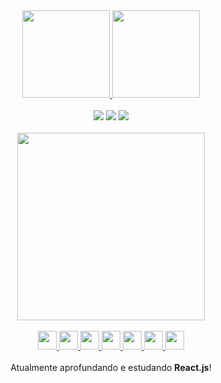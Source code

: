 <div align="center">
    <a href="https://github.com/pedroaurelli">
    <img height="140em" src="https://github-readme-stats.vercel.app/api?username=pedroaurelli&show_icons=true&theme=algolia&include_all_commits=true&count_private=true"/>
    <img height="140em" src="https://github-readme-stats.vercel.app/api/top-langs/?username=pedroaurelli&theme=algolia&layout=compact&langs_count=10"/>
 </div><br>
 
              
<div align="center"> 
  <a href="https://www.instagram.com/pedroaurelli/" target="_blank"><img src="https://img.shields.io/badge/-Instagram-%23E4405F?style=for-the-badge&logo=instagram&logoColor=white"></a>
 <a href="https://www.linkedin.com/in/pedro-aureliano/" target="_blank"><img src="https://img.shields.io/badge/-LinkedIn-%230077B5?style=for-the-badge&logo=linkedin&logoColor=white" target="_blank"></a> 
  <a href = "pedroaureliano.contato@gmail.com" target="_blank"><img src="https://img.shields.io/badge/-Gmail-%23333?style=for-the-badge&logo=gmail&logoColor=white"></a>
</div><br>
   
<div align="center">
 <a href="https://github.com/pedroaurelli">
   <img height="300px" src="https://monophy.com/media/12CSpwCtoy1Vfy/monophy.gif">
 </a>
 </div><br>

 <div align="center">
  <a href="https://github.com/pedroaurelli">
   <img height="30px" src="https://cdn.jsdelivr.net/gh/devicons/devicon/icons/react/react-original.svg" />
   <img height="30px" src="https://cdn.jsdelivr.net/gh/devicons/devicon/icons/javascript/javascript-original.svg" />
   <img height="30px" src="https://cdn.jsdelivr.net/gh/devicons/devicon/icons/css3/css3-original.svg" />
   <img height="30px" src="https://cdn.jsdelivr.net/gh/devicons/devicon/icons/html5/html5-original.svg" />
   <img height="30px" src="https://cdn.jsdelivr.net/gh/devicons/devicon/icons/mysql/mysql-original.svg" />
   <img height="30px" src="https://cdn.jsdelivr.net/gh/devicons/devicon/icons/git/git-original.svg" />
  <img height="30px" src="https://cdn.jsdelivr.net/gh/devicons/devicon/icons/figma/figma-original.svg" />
   </a>
 
 </div>
 <div align="center">
  <br>
  Atualmente aprofundando e estudando <b>React.js</b>!
  
 </div>
